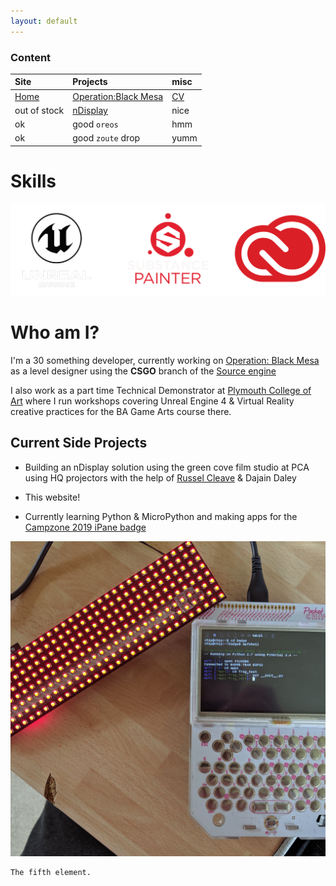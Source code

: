 ```yaml
---
layout: default
---
```


### Content

| Site         | Projects          | misc |
|:-------------|:------------------|:------|
| [Home](./index.md)           | [Operation:Black Mesa](./obm.md) | [CV](./OliverCurtis.pdf)  |
| out of stock | [nDisplay](./nDisplay.md)   | nice  |
| ok           | good `oreos`      | hmm   |
| ok           | good `zoute` drop | yumm  |

# Skills
![Skills](./skills_final_final.png)

# Who am I?

I'm a 30 something developer, currently working on [Operation: Black Mesa](https://www.moddb.com/mods/operation-black-mesa) as a level designer using the **CSGO** branch of the [Source engine](https://developer.valvesoftware.com/wiki/Source)

I also work as a part time Technical Demonstrator at [Plymouth College of Art](https://www.plymouthart.ac.uk) where I run workshops covering Unreal Engine 4 & Virtual Reality creative practices for the BA Game Arts course there.

## Current Side Projects

* Building an nDisplay solution using the green cove film studio at PCA using HQ projectors with the help of [Russel Cleave](https://www.southofdevonfilms.com) & Dajain Daley

* This website!

* Currently learning Python & MicroPython and making apps for the [Campzone 2019 iPane badge](https://wiki.badge.team/CZ19) 

![Badge connected to PocketChip](./assets/images/badge_n_chip.jpg)


```
The fifth element.
```
